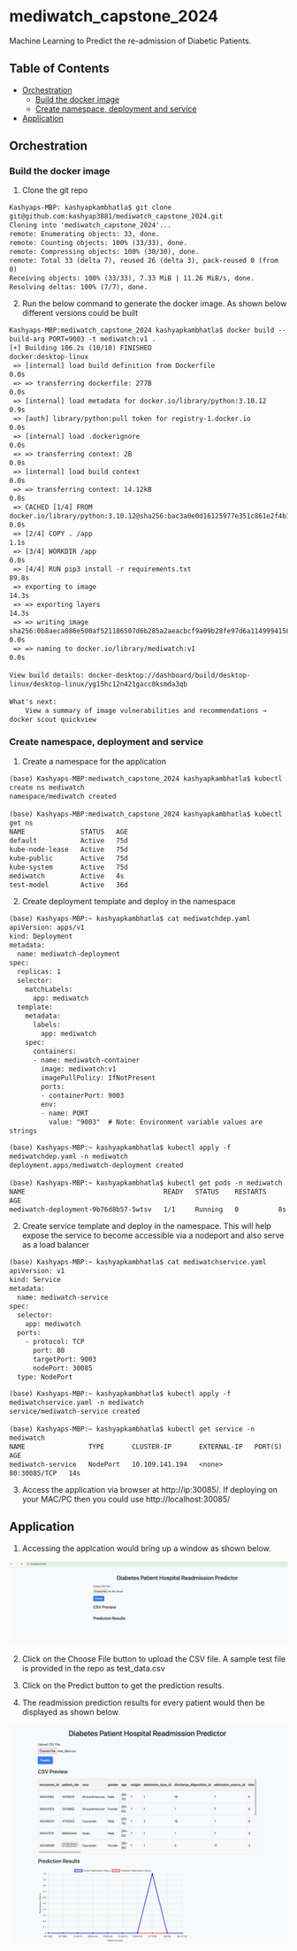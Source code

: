 # mediwatch_capstone_2024
Machine Learning to Predict the re-admission of Diabetic Patients. 

## Table of Contents
- [Orchestration](#orchestration)
    - [Build the docker image](#build-the-docker-image)
    - [Create namespace, deployment and service](#create-namespace-deployment-and-service)
- [Application](#application)    

## Orchestration

### Build the docker image 

1. Clone the git repo 
```
Kashyaps-MBP: kashyapkambhatla$ git clone git@github.com:kashyap3881/mediwatch_capstone_2024.git
Cloning into 'mediwatch_capstone_2024'...
remote: Enumerating objects: 33, done.
remote: Counting objects: 100% (33/33), done.
remote: Compressing objects: 100% (30/30), done.
remote: Total 33 (delta 7), reused 26 (delta 3), pack-reused 0 (from 0)
Receiving objects: 100% (33/33), 7.33 MiB | 11.26 MiB/s, done.
Resolving deltas: 100% (7/7), done.
```

2. Run the below command to generate the docker image. As shown below different versions could be built
```
Kashyaps-MBP:mediwatch_capstone_2024 kashyapkambhatla$ docker build --build-arg PORT=9003 -t mediwatch:v1 .
[+] Building 106.2s (10/10) FINISHED                                                                                                                                                                                                                                         docker:desktop-linux
 => [internal] load build definition from Dockerfile                                                                                                                                                                                                                                         0.0s
 => => transferring dockerfile: 277B                                                                                                                                                                                                                                                         0.0s
 => [internal] load metadata for docker.io/library/python:3.10.12                                                                                                                                                                                                                            0.9s
 => [auth] library/python:pull token for registry-1.docker.io                                                                                                                                                                                                                                0.0s
 => [internal] load .dockerignore                                                                                                                                                                                                                                                            0.0s
 => => transferring context: 2B                                                                                                                                                                                                                                                              0.0s
 => [internal] load build context                                                                                                                                                                                                                                                            0.0s
 => => transferring context: 14.12kB                                                                                                                                                                                                                                                         0.0s
 => CACHED [1/4] FROM docker.io/library/python:3.10.12@sha256:bac3a0e0d16125977e351c861e2f4b12ecafeaa6f72431dc970d0b9155103232                                                                                                                                                               0.0s
 => [2/4] COPY . /app                                                                                                                                                                                                                                                                        1.1s
 => [3/4] WORKDIR /app                                                                                                                                                                                                                                                                       0.0s
 => [4/4] RUN pip3 install -r requirements.txt                                                                                                                                                                                                                                              89.8s
 => exporting to image                                                                                                                                                                                                                                                                      14.3s 
 => => exporting layers                                                                                                                                                                                                                                                                     14.3s 
 => => writing image sha256:0b8aeca086e500af521186507d6b285a2aeacbcf9a09b28fe97d6a1149994158                                                                                                                                                                                                 0.0s 
 => => naming to docker.io/library/mediwatch:v1                                                                                                                                                                                                                                              0.0s 
                                                                                                                                                                                                                                                                                                  
View build details: docker-desktop://dashboard/build/desktop-linux/desktop-linux/yg15hc12n421gacc0ksmda3qb                                                                                                            

What's next:
    View a summary of image vulnerabilities and recommendations → docker scout quickview 
```

### Create namespace, deployment and service 

1. Create a namespace for the application 
```
(base) Kashyaps-MBP:mediwatch_capstone_2024 kashyapkambhatla$ kubectl create ns mediwatch 
namespace/mediwatch created

(base) Kashyaps-MBP:mediwatch_capstone_2024 kashyapkambhatla$ kubectl get ns
NAME              STATUS   AGE
default           Active   75d
kube-node-lease   Active   75d
kube-public       Active   75d
kube-system       Active   75d
mediwatch         Active   4s
test-model        Active   36d
```

2. Create deployment template and deploy in the namespace 
```
(base) Kashyaps-MBP:~ kashyapkambhatla$ cat mediwatchdep.yaml 
apiVersion: apps/v1
kind: Deployment
metadata:
  name: mediwatch-deployment
spec:
  replicas: 1
  selector:
    matchLabels:
      app: mediwatch
  template:
    metadata:
      labels:
        app: mediwatch
    spec:
      containers:
      - name: mediwatch-container
        image: mediwatch:v1
        imagePullPolicy: IfNotPresent 
        ports:
        - containerPort: 9003
        env:
        - name: PORT
          value: "9003"  # Note: Environment variable values are strings
```

```
(base) Kashyaps-MBP:~ kashyapkambhatla$ kubectl apply -f mediwatchdep.yaml -n mediwatch 
deployment.apps/mediwatch-deployment created

(base) Kashyaps-MBP:~ kashyapkambhatla$ kubectl get pods -n mediwatch 
NAME                                   READY   STATUS    RESTARTS   AGE
mediwatch-deployment-9b76d8b57-5wtsv   1/1     Running   0          8s
```

2. Create service template and deploy in the namespace. This will help expose the service to become accessible via a nodeport and also serve as a load balancer 

```
(base) Kashyaps-MBP:~ kashyapkambhatla$ cat mediwatchservice.yaml 
apiVersion: v1
kind: Service
metadata:
  name: mediwatch-service
spec:
  selector:
    app: mediwatch
  ports:
    - protocol: TCP
      port: 80
      targetPort: 9003
      nodePort: 30085
  type: NodePort
```

```
(base) Kashyaps-MBP:~ kashyapkambhatla$ kubectl apply -f mediwatchservice.yaml -n mediwatch 
service/mediwatch-service created

(base) Kashyaps-MBP:~ kashyapkambhatla$ kubectl get service -n mediwatch 
NAME                TYPE       CLUSTER-IP       EXTERNAL-IP   PORT(S)        AGE
mediwatch-service   NodePort   10.109.141.194   <none>        80:30085/TCP   14s

```

3. Access the application via browser at http://ip:30085/. If deploying on your MAC/PC then you could use http://localhost:30085/


## Application
1. Accessing the applcation would bring up a window as shown below.


![figures/app_start.png](figures/app_start.png)

2. Click on the Choose File button to upload the CSV file. A sample test file is provided in the repo as test_data.csv

3. Click on the Predict button to get the prediction results.

4. The readmission prediction results for every patient would then be displayed as shown below.

![figures/prediction_results.png](figures/prediction_results.png)